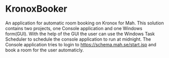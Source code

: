 # KronoxBooker
An application for automatic room booking on Kronox for Mah.
This solution contains two projects, one Console application and one Windows form(GUI). With the help of the GUI the user can use the
Windows Task Scheduler to schedule the console application to run at midnight. The Console application tries to login to https://schema.mah.se/start.jsp
and book a room for the user automaticly.
